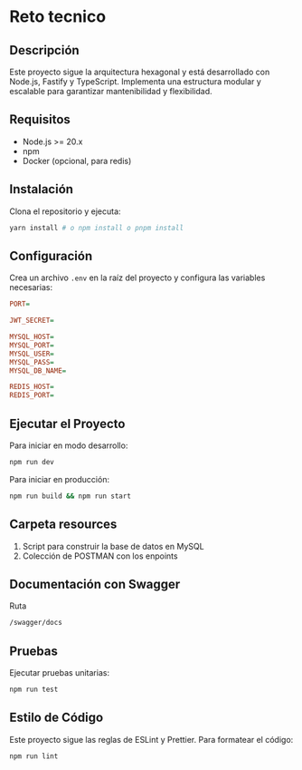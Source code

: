 # Reto tecnico


## Descripción

Este proyecto sigue la arquitectura hexagonal y está desarrollado con Node.js, Fastify y TypeScript. Implementa una estructura modular y escalable para garantizar mantenibilidad y flexibilidad.


## Requisitos
- Node.js >= 20.x
- npm
- Docker (opcional, para redis)

## Instalación

Clona el repositorio y ejecuta:
```bash
yarn install # o npm install o pnpm install
```

## Configuración

Crea un archivo `.env` en la raíz del proyecto y configura las variables necesarias:
```ini
PORT=

JWT_SECRET=

MYSQL_HOST=
MYSQL_PORT=
MYSQL_USER=
MYSQL_PASS=
MYSQL_DB_NAME=

REDIS_HOST=
REDIS_PORT=
```

## Ejecutar el Proyecto

Para iniciar en modo desarrollo:
```bash
npm run dev
```
Para iniciar en producción:
```bash
npm run build && npm run start
```

## Carpeta resources
1. Script para construir la base de datos en MySQL 
2. Colección de POSTMAN con los enpoints

## Documentación con Swagger
Ruta
```bash
/swagger/docs
```

## Pruebas

Ejecutar pruebas unitarias:
```bash
npm run test
```

## Estilo de Código

Este proyecto sigue las reglas de ESLint y Prettier. Para formatear el código:
```bash
npm run lint
```